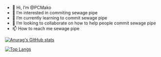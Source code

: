 - 👋 Hi, I’m @PCMako
- 👀 I’m interested in commiting sewage pipe
- 🌱 I’m currently learning to commit sewage pipe
- 💞️ I’m looking to collaborate on how to help people commit sewage pipe
- 📫 How to reach me sewage pipe

[![Anurag's GitHub stats](https://github-readme-stats.vercel.app/api?username=JaredSlobby&count_private=true&show_icons=true&include_all_commits=true&theme=tokyonight)](https://github.com/anuraghazra/github-readme-stats)


[![Top Langs](https://github-readme-stats.vercel.app/api/top-langs/?username=JaredSlobby&layout=compact)](https://github.com/anuraghazra/github-readme-stats)
